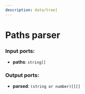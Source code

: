 ```yaml
---
description: data/tree]
---
```


# Paths parser

### Input ports:

* __paths__: `string[]`

### Output ports:

* __parsed__: `(string or number)[][]`

